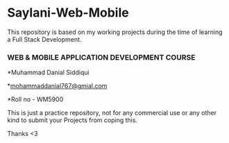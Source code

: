 # Saylani-Web-Mobile
This repository is based on my working projects during the time of learning a Full Stack Development.

### WEB & MOBILE APPLICATION DEVELOPMENT COURSE

*Muhammad Danial Siddiqui

*mohammaddanial767@gmial.com

*Roll no - WM5900


This is just a practice repository, not for any commercial use or any other kind to submit your Projects from coping this.

Thanks <3 
